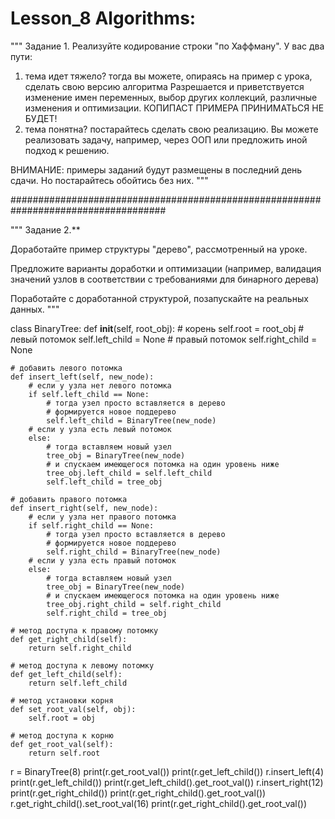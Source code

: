# Lesson_8 Algorithms:

"""
Задание 1.
Реализуйте кодирование строки "по Хаффману".
У вас два пути:
1) тема идет тяжело? тогда вы можете, опираясь на пример с урока, сделать свою версию алгоритма
Разрешается и приветствуется изменение имен переменных, выбор других коллекций, различные изменения
и оптимизации.
КОПИПАСТ ПРИМЕРА ПРИНИМАТЬСЯ НЕ БУДЕТ!
2) тема понятна? постарайтесь сделать свою реализацию.
Вы можете реализовать задачу, например, через ООП или предложить иной подход к решению.

ВНИМАНИЕ: примеры заданий будут размещены в последний день сдачи.
Но постарайтесь обойтись без них.
"""

####################################################################################

"""
Задание 2.**

Доработайте пример структуры "дерево",
рассмотренный на уроке.

Предложите варианты доработки и оптимизации
(например, валидация значений узлов в соответствии с требованиями для бинарного дерева)

Поработайте с доработанной структурой, позапускайте на реальных данных.
"""

class BinaryTree:
    def __init__(self, root_obj):
        # корень
        self.root = root_obj
        # левый потомок
        self.left_child = None
        # правый потомок
        self.right_child = None

    # добавить левого потомка
    def insert_left(self, new_node):
        # если у узла нет левого потомка
        if self.left_child == None:
            # тогда узел просто вставляется в дерево
            # формируется новое поддерево
            self.left_child = BinaryTree(new_node)
        # если у узла есть левый потомок
        else:
            # тогда вставляем новый узел
            tree_obj = BinaryTree(new_node)
            # и спускаем имеющегося потомка на один уровень ниже
            tree_obj.left_child = self.left_child
            self.left_child = tree_obj

    # добавить правого потомка
    def insert_right(self, new_node):
        # если у узла нет правого потомка
        if self.right_child == None:
            # тогда узел просто вставляется в дерево
            # формируется новое поддерево
            self.right_child = BinaryTree(new_node)
        # если у узла есть правый потомок
        else:
            # тогда вставляем новый узел
            tree_obj = BinaryTree(new_node)
            # и спускаем имеющегося потомка на один уровень ниже
            tree_obj.right_child = self.right_child
            self.right_child = tree_obj

    # метод доступа к правому потомку
    def get_right_child(self):
        return self.right_child

    # метод доступа к левому потомку
    def get_left_child(self):
        return self.left_child

    # метод установки корня
    def set_root_val(self, obj):
        self.root = obj

    # метод доступа к корню
    def get_root_val(self):
        return self.root


r = BinaryTree(8)
print(r.get_root_val())
print(r.get_left_child())
r.insert_left(4)
print(r.get_left_child())
print(r.get_left_child().get_root_val())
r.insert_right(12)
print(r.get_right_child())
print(r.get_right_child().get_root_val())
r.get_right_child().set_root_val(16)
print(r.get_right_child().get_root_val())
